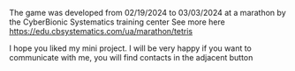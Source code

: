 The game was developed from 02/19/2024 to 03/03/2024 at a marathon by the CyberBionic Systematics training center
See more here https://edu.cbsystematics.com/ua/marathon/tetris

I hope you liked my mini project.
I will be very happy if you want to communicate with me, you will find contacts in the adjacent button


